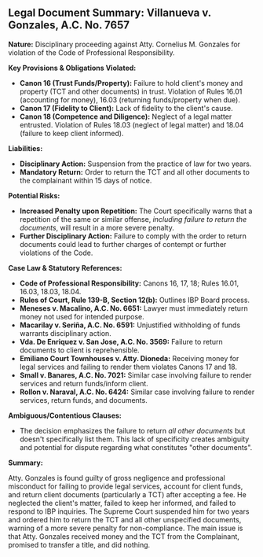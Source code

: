 ## Legal Document Summary: Villanueva v. Gonzales, A.C. No. 7657

**Nature:** Disciplinary proceeding against Atty. Cornelius M. Gonzales for violation of the Code of Professional Responsibility.

**Key Provisions & Obligations Violated:**

*   **Canon 16 (Trust Funds/Property):** Failure to hold client's money and property (TCT and other documents) in trust. Violation of Rules 16.01 (accounting for money), 16.03 (returning funds/property when due).
*   **Canon 17 (Fidelity to Client):** Lack of fidelity to the client's cause.
*   **Canon 18 (Competence and Diligence):** Neglect of a legal matter entrusted. Violation of Rules 18.03 (neglect of legal matter) and 18.04 (failure to keep client informed).

**Liabilities:**

*   **Disciplinary Action:** Suspension from the practice of law for two years.
*   **Mandatory Return:** Order to return the TCT and all other documents to the complainant within 15 days of notice.

**Potential Risks:**

*   **Increased Penalty upon Repetition:** The Court specifically warns that a repetition of the same or similar offense, *including failure to return the documents*, will result in a more severe penalty.
*   **Further Disciplinary Action:** Failure to comply with the order to return documents could lead to further charges of contempt or further violations of the Code.

**Case Law & Statutory References:**

*   **Code of Professional Responsibility:** Canons 16, 17, 18; Rules 16.01, 16.03, 18.03, 18.04.
*   **Rules of Court, Rule 139-B, Section 12(b):** Outlines IBP Board process.
*   **Meneses v. Macalino, A.C. No. 6651:** Lawyer must immediately return money not used for intended purpose.
*   **Macarilay v. Seriña, A.C. No. 6591:** Unjustified withholding of funds warrants disciplinary action.
*   **Vda. De Enriquez v. San Jose, A.C. No. 3569:** Failure to return documents to client is reprehensible.
*   **Emiliano Court Townhouses v. Atty. Dioneda:** Receiving money for legal services and failing to render them violates Canons 17 and 18.
*   **Small v. Banares, A.C. No. 7021:** Similar case involving failure to render services and return funds/inform client.
*   **Rollon v. Naraval, A.C. No. 6424:** Similar case involving failure to render services, return funds, and documents.

**Ambiguous/Contentious Clauses:**

*   The decision emphasizes the failure to return *all other documents* but doesn't specifically list them. This lack of specificity creates ambiguity and potential for dispute regarding what constitutes "other documents".

**Summary:**

Atty. Gonzales is found guilty of gross negligence and professional misconduct for failing to provide legal services, account for client funds, and return client documents (particularly a TCT) after accepting a fee. He neglected the client's matter, failed to keep her informed, and failed to respond to IBP inquiries. The Supreme Court suspended him for two years and ordered him to return the TCT and all other unspecified documents, warning of a more severe penalty for non-compliance. The main issue is that Atty. Gonzales received money and the TCT from the Complainant, promised to transfer a title, and did nothing.
